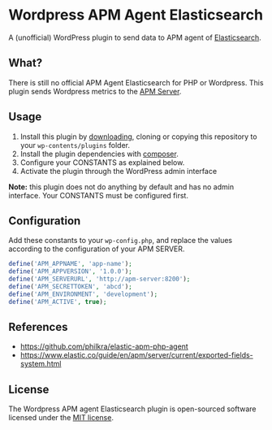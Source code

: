 # Wordpress APM Agent Elasticsearch
A (unofficial) WordPress plugin to send data to APM agent of [Elasticsearch](https://www.elastic.co).

## What?
There is still no official APM Agent Elasticsearch for PHP or Wordpress.
This plugin sends Wordpress metrics to the [APM Server](https://www.elastic.co/pt/apm).

## Usage

1. Install this plugin by [downloading](https://github.com/matheusevangelista/Wordpress-APM-Agent-Elasticsearch/releases/download/v1.0.1/wordpress-apm-agent-elasticsearch.zip), cloning or copying this repository to your `wp-contents/plugins` folder.
2. Install the plugin dependencies with [composer](https://getcomposer.org).
3. Configure your CONSTANTS as explained below.
4. Activate the plugin through the WordPress admin interface

**Note:** this plugin does not do anything by default and has no admin interface. Your CONSTANTS must be configured first.

## Configuration
Add these constants to your `wp-config.php`, and replace the values according to the configuration of your APM SERVER.

```php
define('APM_APPNAME', 'app-name');
define('APM_APPVERSION', '1.0.0');
define('APM_SERVERURL', 'http://apm-server:8200');
define('APM_SECRETTOKEN', 'abcd');
define('APM_ENVIRONMENT', 'development');
define('APM_ACTIVE', true);
```

## References
* https://github.com/philkra/elastic-apm-php-agent
* https://www.elastic.co/guide/en/apm/server/current/exported-fields-system.html

## License
The Wordpress APM agent Elasticsearch plugin is open-sourced software licensed under the [MIT license](http://opensource.org/licenses/MIT).
